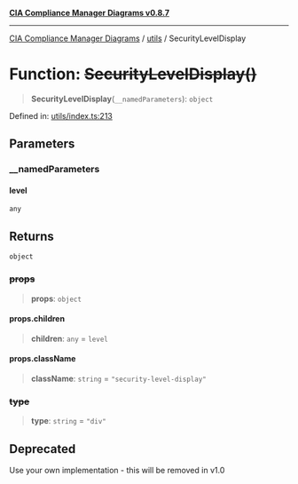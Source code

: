 [**CIA Compliance Manager Diagrams v0.8.7**](../../README.md)

***

[CIA Compliance Manager Diagrams](../../modules.md) / [utils](../README.md) / SecurityLevelDisplay

# Function: ~~SecurityLevelDisplay()~~

> **SecurityLevelDisplay**(`__namedParameters`): `object`

Defined in: [utils/index.ts:213](https://github.com/Hack23/cia-compliance-manager/blob/c1b03266cad85c2f58531e3fd0aea147fa649ae0/src/utils/index.ts#L213)

## Parameters

### \_\_namedParameters

#### level

`any`

## Returns

`object`

### ~~props~~

> **props**: `object`

#### props.children

> **children**: `any` = `level`

#### props.className

> **className**: `string` = `"security-level-display"`

### ~~type~~

> **type**: `string` = `"div"`

## Deprecated

Use your own implementation - this will be removed in v1.0
